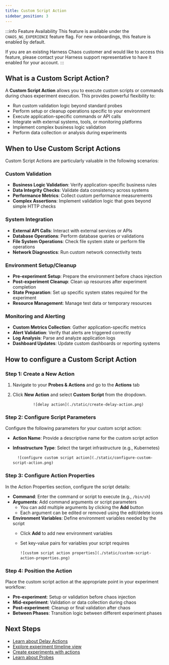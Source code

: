 ```yaml
---
title: Custom Script Action
sidebar_position: 3
---
```


:::info Feature Availability
This feature is available under the `CHAOS_NG_EXPERIENCE` feature flag. For new onboardings, this feature is enabled by default. 

If you are an existing Harness Chaos customer and would like to access this feature, please contact your Harness support representative to have it enabled for your account.
:::

## What is a Custom Script Action?

A **Custom Script Action** allows you to execute custom scripts or commands during chaos experiment execution. This provides powerful flexibility to:

- Run custom validation logic beyond standard probes
- Perform setup or cleanup operations specific to your environment
- Execute application-specific commands or API calls
- Integrate with external systems, tools, or monitoring platforms
- Implement complex business logic validation
- Perform data collection or analysis during experiments

## When to Use Custom Script Actions

Custom Script Actions are particularly valuable in the following scenarios:

### Custom Validation
- **Business Logic Validation**: Verify application-specific business rules
- **Data Integrity Checks**: Validate data consistency across systems
- **Performance Metrics**: Collect custom performance measurements
- **Complex Assertions**: Implement validation logic that goes beyond simple HTTP checks

### System Integration
- **External API Calls**: Interact with external services or APIs
- **Database Operations**: Perform database queries or validations
- **File System Operations**: Check file system state or perform file operations
- **Network Diagnostics**: Run custom network connectivity tests

### Environment Setup/Cleanup
- **Pre-experiment Setup**: Prepare the environment before chaos injection
- **Post-experiment Cleanup**: Clean up resources after experiment completion
- **State Preparation**: Set up specific system states required for the experiment
- **Resource Management**: Manage test data or temporary resources

### Monitoring and Alerting
- **Custom Metrics Collection**: Gather application-specific metrics
- **Alert Validation**: Verify that alerts are triggered correctly
- **Log Analysis**: Parse and analyze application logs
- **Dashboard Updates**: Update custom dashboards or reporting systems

## How to configure a Custom Script Action

### Step 1: Create a New Action

1. Navigate to your **Probes & Actions**  and go to the **Actions** tab
2. Click **New Action** and select **Custom Script** from the dropdown.

                ![delay action](./static/create-delay-action.png)

### Step 2: Configure Script Parameters

Configure the following parameters for your custom script action:

- **Action Name**: Provide a descriptive name for the custom script action
- **Infrastructure Type**: Select the target infrastructure (e.g., Kubernetes)

        ![configure custom script action](./static/configure-custom-script-action.png)

### Step 3: Configure Action Properties

In the Action Properties section, configure the script details:

- **Command**: Enter the command or script to execute (e.g., `/bin/sh`)
- **Arguments**: Add command arguments or script parameters
  - You can add multiple arguments by clicking the **Add** button
  - Each argument can be edited or removed using the edit/delete icons
- **Environment Variables**: Define environment variables needed by the script
  - Click **Add** to add new environment variables
  - Set key-value pairs for variables your script requires

        ![custom script action properties](./static/custom-script-action-properties.png)

### Step 4: Position the Action

Place the custom script action at the appropriate point in your experiment workflow:
- **Pre-experiment**: Setup or validation before chaos injection
- **Mid-experiment**: Validation or data collection during chaos
- **Post-experiment**: Cleanup or final validation after chaos
- **Between Phases**: Transition logic between different experiment phases

## Next Steps

- [Learn about Delay Actions](./delay-action)
- [Explore experiment timeline view](/docs/chaos-engineering/guides/chaos-experiments/timeline-view-experiments)
- [Create experiments with actions](/docs/chaos-engineering/guides/chaos-experiments/create-experiments)
- [Learn about Probes](/docs/chaos-engineering/guides/probes/)
